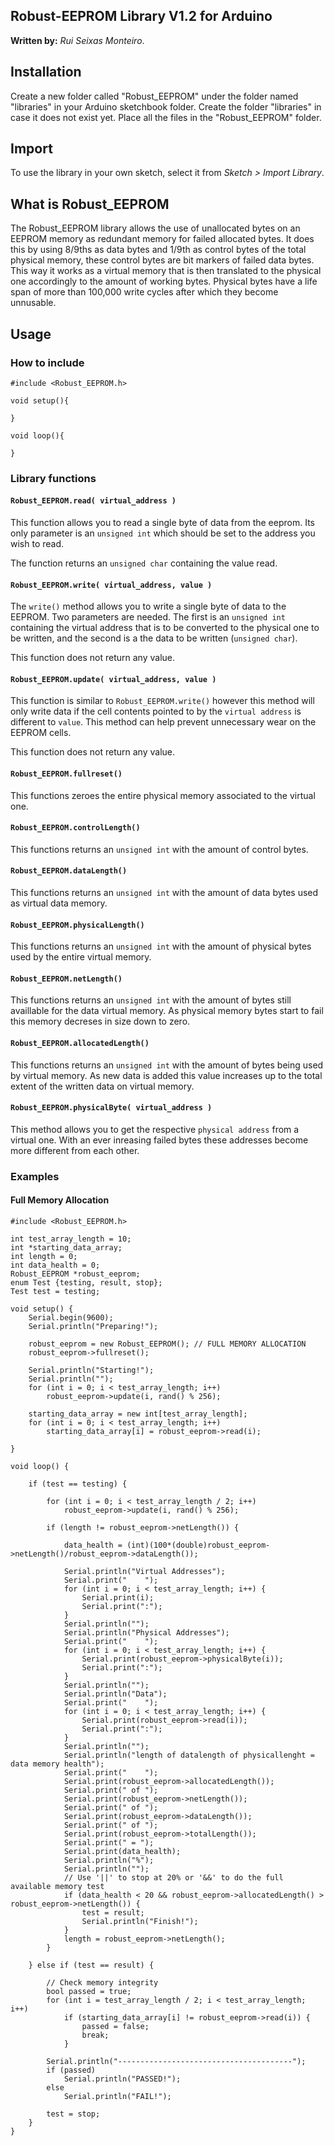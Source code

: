 ## **Robust-EEPROM Library V1.2** for Arduino
**Written by:** _Rui Seixas Monteiro_.

## Installation
Create a new folder called "Robust_EEPROM" under the folder named "libraries" in your Arduino sketchbook folder.
Create the folder "libraries" in case it does not exist yet. Place all the files in the "Robust_EEPROM" folder.

## Import
To use the library in your own sketch, select it from *Sketch > Import Library*.

## What is Robust_EEPROM
The Robust_EEPROM library allows the use of unallocated bytes on an EEPROM memory as redundant memory for failed allocated bytes. It does this by using 8/9ths as data bytes and 1/9th as control bytes of the total physical memory, these control bytes are bit markers of failed data bytes.
This way it works as a virtual memory that is then translated to the physical one accordingly to the amount of working bytes. Physical bytes have a life span of more than 100,000 write cycles after which they become unnusable.

## Usage
### **How to include**
```Arduino
#include <Robust_EEPROM.h>

void setup(){

}

void loop(){

}
```

### **Library functions**
#### **`Robust_EEPROM.read( virtual_address )`**

This function allows you to read a single byte of data from the eeprom.
Its only parameter is an `unsigned int` which should be set to the address you wish to read.

The function returns an `unsigned char` containing the value read.

#### **`Robust_EEPROM.write( virtual_address, value )`**

The `write()` method allows you to write a single byte of data to the EEPROM.
Two parameters are needed. The first is an `unsigned int` containing the virtual address that is to be converted
to the physical one to be written, and the second is a the data to be written (`unsigned char`).

This function does not return any value.

#### **`Robust_EEPROM.update( virtual_address, value )`**

This function is similar to `Robust_EEPROM.write()` however this method will only write data if
the cell contents pointed to by the `virtual address` is different to `value`. This method can
help prevent unnecessary wear on the EEPROM cells.

This function does not return any value.

#### **`Robust_EEPROM.fullreset()`**
This functions zeroes the entire physical memory associated to the virtual one.

#### **`Robust_EEPROM.controlLength()`**
This functions returns an `unsigned int` with the amount of control bytes.

#### **`Robust_EEPROM.dataLength()`**
This functions returns an `unsigned int` with the amount of data bytes used as virtual data memory.

#### **`Robust_EEPROM.physicalLength()`**
This functions returns an `unsigned int` with the amount of physical bytes used by the entire virtual memory.

#### **`Robust_EEPROM.netLength()`**
This functions returns an `unsigned int` with the amount of bytes still availlable for the data virtual memory.
As physical memory bytes start to fail this memory decreses in size down to zero.

#### **`Robust_EEPROM.allocatedLength()`**
This functions returns an `unsigned int` with the amount of bytes being used by virtual memory.
As new data is added this value increases up to the total extent of the written data on virtual memory.

#### **`Robust_EEPROM.physicalByte( virtual_address )`**

This method allows you to get the respective `physical address` from a virtual one. With an ever inreasing
failed bytes these addresses become more different from each other.

### **Examples**
#### **Full Memory Allocation**
```Arduino
#include <Robust_EEPROM.h>

int test_array_length = 10;
int *starting_data_array;  
int length = 0;
int data_health = 0;
Robust_EEPROM *robust_eeprom;
enum Test {testing, result, stop};
Test test = testing;

void setup() {
    Serial.begin(9600);
    Serial.println("Preparing!");

    robust_eeprom = new Robust_EEPROM(); // FULL MEMORY ALLOCATION
    robust_eeprom->fullreset();

    Serial.println("Starting!");
    Serial.println("");
    for (int i = 0; i < test_array_length; i++)
        robust_eeprom->update(i, rand() % 256);
        
    starting_data_array = new int[test_array_length];
    for (int i = 0; i < test_array_length; i++)
        starting_data_array[i] = robust_eeprom->read(i);

}

void loop() {

    if (test == testing) {

        for (int i = 0; i < test_array_length / 2; i++)
            robust_eeprom->update(i, rand() % 256);
    
        if (length != robust_eeprom->netLength()) {

            data_health = (int)(100*(double)robust_eeprom->netLength()/robust_eeprom->dataLength());

            Serial.println("Virtual Addresses");
            Serial.print("    ");
            for (int i = 0; i < test_array_length; i++) {
                Serial.print(i);
                Serial.print(":");
            }
            Serial.println("");
            Serial.println("Physical Addresses");
            Serial.print("    ");
            for (int i = 0; i < test_array_length; i++) {
                Serial.print(robust_eeprom->physicalByte(i));
                Serial.print(":");
            }
            Serial.println("");
            Serial.println("Data");
            Serial.print("    ");
            for (int i = 0; i < test_array_length; i++) {
                Serial.print(robust_eeprom->read(i));
                Serial.print(":");
            }
            Serial.println("");
            Serial.println("length of datalength of physicallenght = data memory health");
            Serial.print("    ");
            Serial.print(robust_eeprom->allocatedLength());
            Serial.print(" of ");
            Serial.print(robust_eeprom->netLength());
            Serial.print(" of ");
            Serial.print(robust_eeprom->dataLength());
            Serial.print(" of ");
            Serial.print(robust_eeprom->totalLength());
            Serial.print(" = ");
            Serial.print(data_health);
            Serial.println("%");
            Serial.println("");
            // Use '||' to stop at 20% or '&&' to do the full available memory test
            if (data_health < 20 && robust_eeprom->allocatedLength() > robust_eeprom->netLength()) {
                test = result;
                Serial.println("Finish!");
            }
            length = robust_eeprom->netLength();
        }
        
    } else if (test == result) {

        // Check memory integrity
        bool passed = true;
        for (int i = test_array_length / 2; i < test_array_length; i++)
            if (starting_data_array[i] != robust_eeprom->read(i)) {
                passed = false;
                break;
            }

        Serial.println("---------------------------------------");
        if (passed)
            Serial.println("PASSED!");
        else
            Serial.println("FAIL!");
                
        test = stop;
    }
}
```